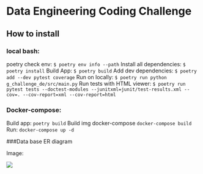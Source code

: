 # Data Engineering Coding Challenge
##  How to install
### local bash:
poetry check env:
```$ poetry env info --path```
Install all dependencies:
  `$ poetry install`
 Build App:
`$ poetry build`
Add dev dependencies:
`$ poetry add --dev pytest coverage`
Run on locally:
`$ poetry run python g_challenge_de/src/main.py`
Run tests with HTML viewer:
`$ poetry run pytest tests --doctest-modules --junitxml=junit/test-results.xml --cov=. --cov-report=xml --cov-report=html`
  
### Docker-compose:
Build app:
`poetry build`
Build img docker-compose
`docker-compose build`
Run:
`docker-compose up -d`

###Data base ER diagram

Image:

![](https://raw.githubusercontent.com/fmorocoima/g_challenge_de/main/g_challenge_de/src/docs/diagrams/er_diagram-Page-1.jpg)
